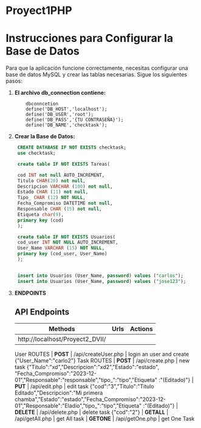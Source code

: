 # Proyect1PHP


# Instrucciones para Configurar la Base de Datos

Para que la aplicación funcione correctamente, necesitas configurar una base de datos MySQL y crear las tablas necesarias. Sigue los siguientes pasos:

1. **El archivo db_connection contiene:**
    ```
        dbconncetion
        define('DB_HOST','localhost');
        define('DB_USER','root');
        define('DB_PASS','{TU CONTRASEÑA}');
        define('DB_NAME','checktask');
    ```

2. **Crear la Base de Datos:**

   ```sql
    CREATE DATABASE IF NOT EXISTS checktask;
    use checktask;

    create table IF NOT EXISTS Tareas(

    cod INT not null AUTO_INCREMENT,
    Titulo CHAR(20) not null,
    Descripcion VARCHAR (100) not null,
    Estado CHAR (11) not null,
    Tipo_ CHAR (12) NOT NULL,
    Fecha_Compromiso DATETIME not null,
    Responsable CHAR (15) not null,
    Etiqueta char(9),
    primary key (cod)
    );

    create table IF NOT EXISTS Usuarios(
    cod_user INT NOT NULL AUTO_INCREMENT,
    User_Name VARCHAR (15) NOT NULL,
    primary key (cod_user, User_Name)
    );


    insert into Usuarios (User_Name, password) values ("carlos");
    insert into Usuarios (User_Name, password) values ("jose123");

   ```

3. **ENDPOINTS**
    ## API Endpoints
    <div>

    | Methods |             Urls           |                Actions 
    |-------------|:--------------------------:|-----------------------------------:|
    |http://localhost/Proyect2_DVII/                                                |
    User ROUTES
    | **POST**    | /api/createUser.php        | login an  user and create
    {"User_Name":"carlo2"}
    Task ROUTES
    | **POST**    | /api/create.php            | new task
    {"Titulo":"xd","Descripcion":"xd2","Estado":"estado", "Fecha_Compromiso":"2023-12-01","Responsable":"responsable","tipo_":"tipo","Etiqueta" :"(Editado)"}
    | **PUT**     | /api/edit.php              | edit task
    {"cod":"3","Titulo":"Titulo Editado","Descripcion":"Mi primera chamba","Estado":"estado","Fecha_Compromiso":"2023-12-01","Responsable":"Eladio","tipo_":"tipo","Etiqueta" :"(Editado)"}
    | **DELETE**  | /api/delete.php            | delete task
    {"cod":"2"}
    | **GETALL**     | /api/getAll.php         | get All task
    | **GETONE**     | /api/getOne.php         | get One Task


    </div>
